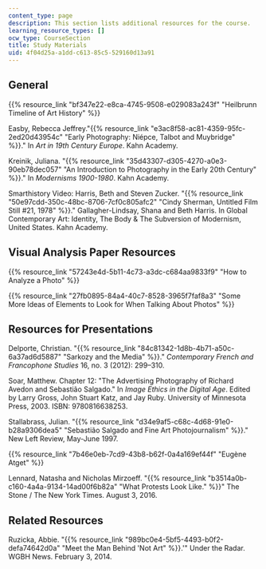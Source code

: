 ```yaml
---
content_type: page
description: This section lists additional resources for the course.
learning_resource_types: []
ocw_type: CourseSection
title: Study Materials
uid: 4f04d25a-a1dd-c613-85c5-529160d13a91
---
```


General
-------

{{% resource_link "bf347e22-e8ca-4745-9508-e029083a243f" "Heilbrunn Timeline of Art History" %}}

Easby, Rebecca Jeffrey."{{% resource_link "e3ac8f58-ac81-4359-95fc-2ed20d43954c" "Early Photography: Niépce, Talbot and Muybridge" %}}." In _Art in 19th Century Europe_. Kahn Academy.

Kreinik, Juliana. "{{% resource_link "35d43307-d305-4270-a0e3-90eb78dec057" "An Introduction to Photography in the Early 20th Century" %}}." In _Modernisms 1900-1980_. Kahn Academy.

Smarthistory Video: Harris, Beth and Steven Zucker. "{{% resource_link "50e97cdd-350c-48bc-8706-7cf0c805afc2" "Cindy Sherman, Untitled Film Still #21, 1978" %}}." Gallagher-Lindsay, Shana and Beth Harris. In Global Contemporary Art: Identity, The Body & The Subversion of Modernism, United States. Kahn Academy.

Visual Analysis Paper Resources
-------------------------------

{{% resource_link "57243e4d-5b11-4c73-a3dc-c684aa9833f9" "How to Analyze a Photo" %}}

{{% resource_link "27fb0895-84a4-40c7-8528-3965f7faf8a3" "Some More Ideas of Elements to Look for When Talking About Photos" %}}

Resources for Presentations
---------------------------

Delporte, Christian. "{{% resource_link "84c81342-1d8b-4b71-a50c-6a37ad6d5887" "Sarkozy and the Media" %}}." _Contemporary French and Francophone Studies_ 16, no. 3 (2012): 299–310.

Soar, Matthew. Chapter 12: "The Advertising Photography of Richard Avedon and Sebastião Salgado." In _Image Ethics in the Digital Age_. Edited by Larry Gross, John Stuart Katz, and Jay Ruby. University of Minnesota Press, 2003. ISBN: 9780816638253.

Stallabrass, Julian. "{{% resource_link "d34e9af5-c68c-4d68-91e0-b28a9306dea5" "Sebastião Salgado and Fine Art Photojournalism" %}}." New Left Review, May-June 1997.

{{% resource_link "7b46e0eb-7cd9-43b8-b62f-0a4a169ef44f" "Eugène Atget" %}}

Lennard, Natasha and Nicholas Mirzoeff. "{{% resource_link "b3514a0b-c160-4a4a-9134-14ad00f6b82a" "What Protests Look Like." %}}" The Stone / The New York Times. August 3, 2016.

Related Resources
-----------------

Ruzicka, Abbie. "{{% resource_link "989bc0e4-5bf5-4493-b0f2-defa74642d0a" "Meet the Man Behind 'Not Art" %}}.'" Under the Radar. WGBH News. February 3, 2014.